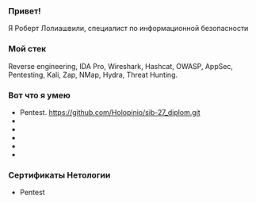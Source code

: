 ### Привет!

Я Роберт Лолиашвили, специалист по информационной безопасности

### Мой стек 

Reverse engineering, IDA Pro, Wireshark, Hashcat, OWASP, AppSec, Pentesting, Kali, Zap, NMap, Hydra, Threat Hunting.


### Вот что я умею

- Pentest. https://github.com/Holopinio/sib-27_diplom.git
- 
- 
- 
- 
-

### Сертификаты Нетологии
- Pentest
